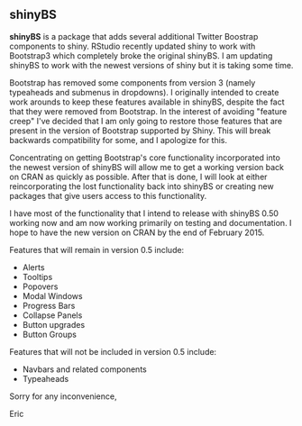 shinyBS
-------

**shinyBS** is a package that adds several additional Twitter Boostrap 
components to shiny. RStudio recently updated shiny to work with Bootstrap3 
which completely broke the original shinyBS. I am updating shinyBS to
work with the newest versions of shiny but it is taking some time. 

Bootstrap has removed some components from version 3 (namely typeaheads 
and submenus in dropdowns). I originally intended to create work arounds
to keep these features available in shinyBS, despite the fact that they 
were removed from Bootstrap. In the interest of avoiding "feature creep"
I've decided that I am only going to restore those features that are 
present in the version of Bootstrap supported by Shiny. This will break
backwards compatibility for some, and I apologize for this. 

Concentrating on getting Bootstrap's core functionality incorporated into
the newest version of shinyBS will allow me to get a working version back
on CRAN as quickly as possible. After that is done, I will look at either 
reincorporating the lost functionality back into shinyBS or creating new	
packages that give users access to this functionality.

I have most of the functionality that I intend to release with shinyBS 0.50 
working now and am now working primarily on testing and documentation. I hope
to have the new version on CRAN by the end of February 2015.

Features that will remain in version 0.5 include:

* Alerts
* Tooltips
* Popovers
* Modal Windows
* Progress Bars
* Collapse Panels
* Button upgrades
* Button Groups

Features that will not be included in version 0.5 include:

* Navbars and related components
* Typeaheads

Sorry for any inconvenience,

Eric
